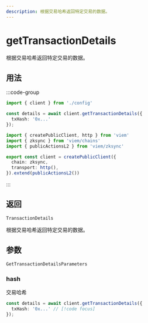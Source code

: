 ```yaml
---
description: 根据交易哈希返回特定交易的数据。
---
```


# getTransactionDetails

根据交易哈希返回特定交易的数据。

## 用法

:::code-group

```ts [example.ts]
import { client } from './config'

const details = await client.getTransactionDetails({
  txHash: '0x...'
});
```

```ts [config.ts]
import { createPublicClient, http } from 'viem'
import { zksync } from 'viem/chains'
import { publicActionsL2 } from 'viem/zksync'

export const client = createPublicClient({
  chain: zksync,
  transport: http(),
}).extend(publicActionsL2())
```
:::

## 返回 

`TransactionDetails`

根据交易哈希返回特定交易的数据。

## 参数

`GetTransactionDetailsParameters`

### hash

交易哈希

```ts
const details = await client.getTransactionDetails({
  txHash: '0x...' // [!code focus]
});
```